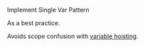 Implement Single Var Pattern

As a best practice.

Avoids scope confusion with [variable hoisting](http://www.adequatelygood.com/JavaScript-Scoping-and-Hoisting.html).
